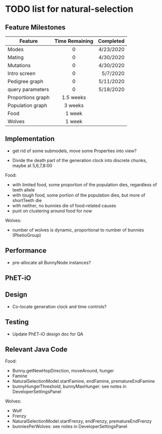 # TODO list for natural-selection

## Feature Milestones

| Feature | Time Remaining | Completed |
| --- | :---: | ---: |
| Modes | 0 | 4/23/2020 |
| Mating | 0 | 4/30/2020 |
| Mutations | 0 | 4/30/2020 |
| Intro screen | 0 | 5/7/2020 |
| Pedigree graph | 0 | 5/11/2020 |
| query parameters | 0 | 5/18/2020 |
| Proportions graph | 1.5 weeks | | 
| Population graph | 3 weeks | |
| Food | 1 week | | 
| Wolves | 1 week | |

## Implementation

* get rid of some submodels, move some Properties into view?

* Divide the death part of the generation clock into discrete chunks, maybe at 5,6,7,8:00

Food:
* with limited food, some proportion of the population dies, regardless of teeth allele
* with tough food, some portion of the population dies, but more of shortTeeth die
* with neither, no bunnies die of food-related causes
* punt on clustering around food for now

Wolves:
* number of wolves is dynamic, proportional to number of bunnies (PhetioGroup)

## Performance

* pre-allocate all BunnyNode instances?

## PhET-iO

## Design

* Co-locate generation clock and time controls?

## Testing

* Update PhET-iO design doc for QA

## Relevant Java Code

Food:
* Bunny.getNewHopDirection, moveAround, hunger
* Famine
* NaturalSelectionModel.startFamine, endFamine, prematureEndFamine
* bunnyHungerThreshold, bunnyMaxHunger: see notes in DeveloperSettingsPanel

Wolves:
* Wolf
* Frenzy
* NaturalSelectionModel.startFrenzy, endFrenzy, prematureEndFrenzy
* bunniesPerWolves: see notes in DeveloperSettingsPanel